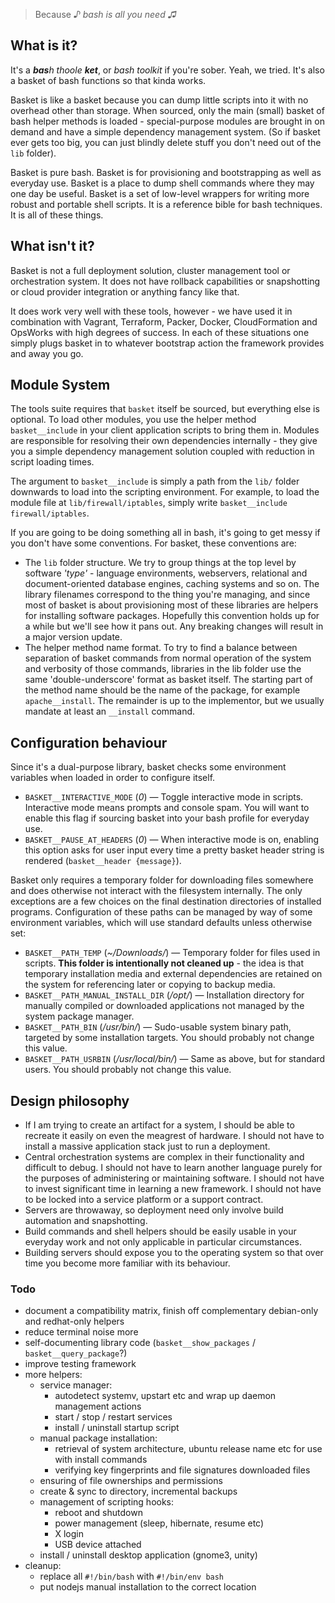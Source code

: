 > Because *&#9834; bash is all you need &#9835;*

## What is it?

It's a ***bas**h thoole **ket***, or *bash toolkit* if you're sober. Yeah, we tried. It's also a basket of bash functions so that kinda works.

Basket is like a basket because you can dump little scripts into it with no overhead other than storage. When sourced, only the main (small) basket of bash helper methods is loaded - special-purpose modules are brought in on demand and have a simple dependency management system. (So if basket ever gets too big, you can just blindly delete stuff you don't need out of the `lib` folder).

Basket is pure bash. Basket is for provisioning and bootstrapping as well as everyday use. Basket is a place to dump shell commands where they may one day be useful. Basket is a set of low-level wrappers for writing more robust and portable shell scripts. It is a reference bible for bash techniques. It is all of these things.



## What isn't it?

Basket is not a full deployment solution, cluster management tool or orchestration system. It does not have rollback capabilities or snapshotting or cloud provider integration or anything fancy like that.

It does work very well with these tools, however - we have used it in combination with Vagrant, Terraform, Packer, Docker, CloudFormation and OpsWorks with high degrees of success. In each of these situations one simply plugs basket in to whatever bootstrap action the framework provides and away you go.



## Module System

The tools suite requires that `basket` itself be sourced, but everything else is optional. To load other modules, you use the helper method `basket__include` in your client application scripts to bring them in. Modules are responsible for resolving their own dependencies internally - they give you a simple dependency management solution coupled with reduction in script loading times.

The argument to `basket__include` is simply a path from the `lib/` folder downwards to load into the scripting environment. For example, to load the module file at `lib/firewall/iptables`, simply write `basket__include firewall/iptables`.

If you are going to be doing something all in bash, it's going to get messy if you don't have some conventions. For basket, these conventions are:

- The `lib` folder structure. We try to group things at the top level by software *'type'* - language environments, webservers, relational and document-oriented database engines, caching systems and so on. The library filenames correspond to the thing you're managing, and since most of basket is about provisioning most of these libraries are helpers for installing software packages. Hopefully this convention holds up for a while but we'll see how it pans out. Any breaking changes will result in a major version update.
- The helper method name format. To try to find a balance between separation of basket commands from normal operation of the system and verbosity of those commands, libraries in the lib folder use the same 'double-underscore' format as basket itself. The starting part of the method name should be the name of the package, for example `apache__install`. The remainder is up to the implementor, but we usually mandate at least an `__install` command.



## Configuration behaviour

Since it's a dual-purpose library, basket checks some environment variables when loaded in order to configure itself.

- `BASKET__INTERACTIVE_MODE` (*0*) &mdash; Toggle interactive mode in scripts. Interactive mode means prompts and console spam. You will want to enable this flag if sourcing basket into your bash profile for everyday use.
- `BASKET__PAUSE_AT_HEADERS` (*0*) &mdash; When interactive mode is on, enabling this option asks for user input every time a pretty basket header string is rendered (`basket__header {message}`).

Basket only requires a temporary folder for downloading files somewhere and does otherwise not interact with the filesystem internally. The only exceptions are a few choices on the final destination directories of installed programs. Configuration of these paths can be managed by way of some environment variables, which will use standard defaults unless otherwise set:

- `BASKET__PATH_TEMP` (*~/Downloads/*) &mdash; Temporary folder for files used in scripts. **This folder is intentionally not cleaned up** - the idea is that temporary installation media and external dependencies are retained on the system for referencing later or copying to backup media.
- `BASKET__PATH_MANUAL_INSTALL_DIR` (*/opt/*) &mdash; Installation directory for manually compiled or downloaded applications not managed by the system package manager.
- `BASKET__PATH_BIN` (*/usr/bin/*) &mdash; Sudo-usable system binary path, targeted by some installation targets. You should probably not change this value.
- `BASKET__PATH_USRBIN` (*/usr/local/bin/*) &mdash; Same as above, but for standard users. You should probably not change this value.



## Design philosophy

- If I am trying to create an artifact for a system, I should be able to recreate it easily on even the meagrest of hardware. I should not have to install a massive application stack just to run a deployment.
- Central orchestration systems are complex in their functionality and difficult to debug. I should not have to learn another language purely for the purposes of administering or maintaining software. I should not have to invest significant time in learning a new framework. I should not have to be locked into a service platform or a support contract.
- Servers are throwaway, so deployment need only involve build automation and snapshotting.
- Build commands and shell helpers should be easily usable in your everyday work and not only applicable in particular circumstances.
- Building servers should expose you to the operating system so that over time you become more familiar with its behaviour.



### Todo

- document a compatibility matrix, finish off complementary debian-only and redhat-only helpers
- reduce terminal noise more
- self-documenting library code (`basket__show_packages` / `basket__query_package`?)
- improve testing framework
- more helpers:
    - service manager:
        - autodetect systemv, upstart etc and wrap up daemon management actions
        - start / stop / restart services
        - install / uninstall startup script
    - manual package installation:
        - retrieval of system architecture, ubuntu release name etc for use with install commands
        - verifying key fingerprints and file signatures downloaded files
    - ensuring of file ownerships and permissions
    - create & sync to directory, incremental backups
    - management of scripting hooks:
        - reboot and shutdown
        - power management (sleep, hibernate, resume etc)
        - X login
        - USB device attached
    - install / uninstall desktop application (gnome3, unity)
- cleanup:
    - replace all `#!/bin/bash` with `#!/bin/env bash`
    - put nodejs manual installation to the correct location
